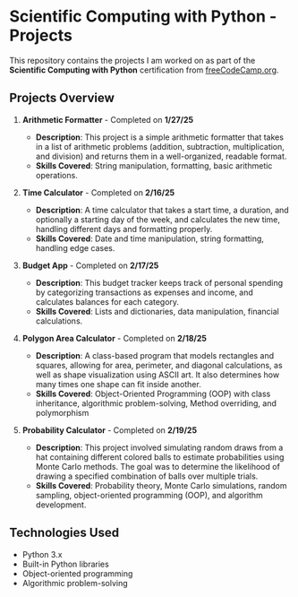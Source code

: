 # Scientific Computing with Python - Projects

This repository contains the projects I am worked on as part of the **Scientific Computing with Python** certification from [freeCodeCamp.org](https://www.freecodecamp.org/).

## Projects Overview

1. **Arithmetic Formatter** - Completed on **1/27/25**
   - **Description**: This project is a simple arithmetic formatter that takes in a list of arithmetic problems (addition, subtraction, multiplication, and division) and returns them in a well-organized, readable format.
   - **Skills Covered**: String manipulation, formatting, basic arithmetic operations.

2. **Time Calculator** - Completed on **2/16/25**
   - **Description**: A time calculator that takes a start time, a duration, and optionally a starting day of the week, and calculates the new time, handling different days and formatting properly.
   - **Skills Covered**: Date and time manipulation, string formatting, handling edge cases.

3. **Budget App** - Completed on **2/17/25**
   - **Description**: This budget tracker keeps track of personal spending by categorizing transactions as expenses and income, and calculates balances for each category.
   - **Skills Covered**: Lists and dictionaries, data manipulation, financial calculations.

4. **Polygon Area Calculator** - Completed on **2/18/25**  
   - **Description**: A class-based program that models rectangles and squares, allowing for area, perimeter, and diagonal calculations, as well as shape visualization using ASCII art. It also determines how many times one shape can fit inside another.  
   - **Skills Covered**: Object-Oriented Programming (OOP) with class inheritance, algorithmic problem-solving, Method overriding, and polymorphism
  
5. **Probability Calculator** - Completed on **2/19/25**
   - **Description**: This project involved simulating random draws from a hat containing different colored balls to estimate probabilities using Monte Carlo methods. The goal was to determine the likelihood of drawing a specified combination of balls over multiple trials.
   - **Skills Covered**: Probability theory, Monte Carlo simulations, random sampling, object-oriented programming (OOP), and algorithm development.


## Technologies Used
- Python 3.x
- Built-in Python libraries
- Object-oriented programming
- Algorithmic problem-solving
